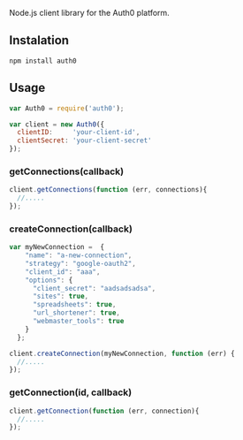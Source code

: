 Node.js client library for the Auth0 platform.

## Instalation

	npm install auth0

## Usage

~~~js
var Auth0 = require('auth0');

var client = new Auth0({
  clientID:     'your-client-id',
  clientSecret: 'your-client-secret'
});
~~~

### getConnections(callback)

~~~js
client.getConnections(function (err, connections){
  //.....
});
~~~

### createConnection(callback)

~~~js
var myNewConnection =  {
    "name": "a-new-connection",
    "strategy": "google-oauth2",
    "client_id": "aaa",
    "options": {
      "client_secret": "aadsadsadsa",
      "sites": true,
      "spreadsheets": true,
      "url_shortener": true,
      "webmaster_tools": true
    }
  };

client.createConnection(myNewConnection, function (err) {
  //.....
});
~~~

### getConnection(id, callback)

~~~js
client.getConnection(function (err, connection){
  //.....
});
~~~